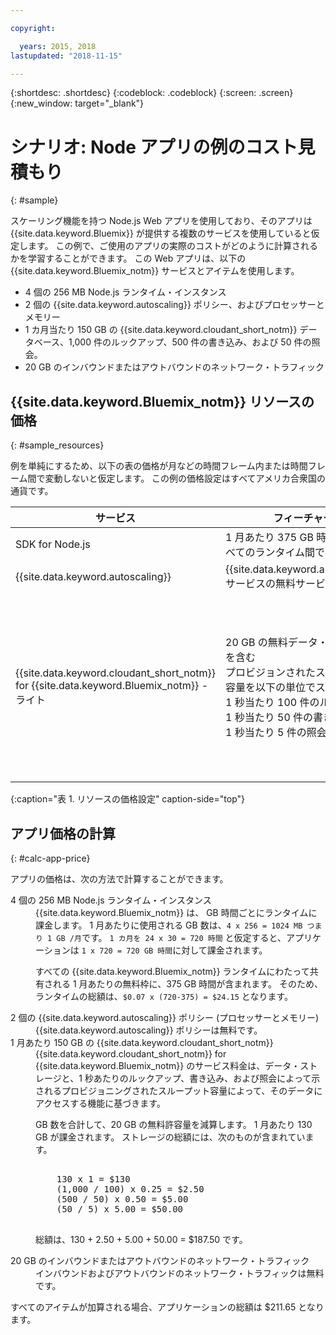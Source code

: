 ```yaml
---

copyright:

  years: 2015, 2018
lastupdated: "2018-11-15"

---
```


{:shortdesc: .shortdesc}
{:codeblock: .codeblock}
{:screen: .screen}
{:new_window: target="_blank"}

# シナリオ: Node アプリの例のコスト見積もり
{: #sample}

スケーリング機能を持つ Node.js Web アプリを使用しており、そのアプリは {{site.data.keyword.Bluemix}} が提供する複数のサービスを使用していると仮定します。 この例で、ご使用のアプリの実際のコストがどのように計算されるかを学習することができます。 この Web アプリは、以下の {{site.data.keyword.Bluemix_notm}}
サービスとアイテムを使用します。

* 4 個の 256 MB Node.js ランタイム・インスタンス
* 2 個の {{site.data.keyword.autoscaling}} ポリシー、およびプロセッサーとメモリー
* 1 カ月当たり 150 GB の {{site.data.keyword.cloudant_short_notm}} データベース、1,000 件のルックアップ、500 件の書き込み、および 50 件の照会。 
* 20 GB のインバウンドまたはアウトバウンドのネットワーク・トラフィック


## {{site.data.keyword.Bluemix_notm}} リソースの価格
{: #sample_resources}

例を単純にするため、以下の表の価格が月などの時間フレーム内または時間フレーム間で変動しないと仮定します。 この例の価格設定はすべてアメリカ合衆国の通貨です。

|サービス |	フィーチャー |	価格 |
|--------|-----------|--------|
|SDK for Node.js |	1 月あたり 375 GB 時間無料 (すべてのランタイム間で共有) |	$0.07 (米ドル)/GB 時間|
|{{site.data.keyword.autoscaling}} |	{{site.data.keyword.autoscaling}} サービスの無料サービス・プラン |	無料|
|{{site.data.keyword.cloudant_short_notm}} for {{site.data.keyword.Bluemix_notm}} - ライト| 20 GB の無料データ・ストレージを含む</br>プロビジョンされたスループット容量を以下の単位でスケール:</br>1 秒当たり 100 件のルックアップ</br>1 秒当たり 50 件の書き込み</br>1 秒当たり 5 件の照会 | $1.00 USD/GB のデータ・ストレージ</br>$0.25 USD/1 秒当たりのルックアップ</br>$0.50 USD/1 秒当たりの書き込み</br>$5.00 USD/1 秒当たりの照会 |
{:caption="表 1. リソースの価格設定" caption-side="top"}


## アプリ価格の計算
{: #calc-app-price}

アプリの価格は、次の方法で計算することができます。

<dl>
<dt>4 個の 256 MB Node.js ランタイム・インスタンス</dt>
<dd>{{site.data.keyword.Bluemix_notm}} は、
GB 時間ごとにランタイムに課金します。 1 月あたりに使用される GB 数は、<code>4 x 256 = 1024 MB つまり 1 GB /月</code>です。 <code>1 カ月を 24 x 30 = 720 時間</code> と仮定すると、アプリケーションは <code>1 x 720 = 720 GB 時間</code>に対して課金されます。
<p>
すべての {{site.data.keyword.Bluemix_notm}} ランタイムにわたって共有される 1 月あたりの無料枠に、375 GB 時間が含まれます。 そのため、ランタイムの総額は、<code>$0.07 x (720-375) = $24.15</code> となります。</p></dd>

<dt>2 個の {{site.data.keyword.autoscaling}} ポリシー (プロセッサーとメモリー)</dt>
<dd>{{site.data.keyword.autoscaling}} ポリシーは無料です。</dd>

<dt>1 月あたり 150 GB の {{site.data.keyword.cloudant_short_notm}}</dt>
<dd>{{site.data.keyword.cloudant_short_notm}} for {{site.data.keyword.Bluemix_notm}} のサービス料金は、データ・ストレージと、1 秒あたりのルックアップ、書き込み、および照会によって示されるプロビジョニングされたスループット容量によって、そのデータにアクセスする機能に基づきます。 
<p>
GB 数を合計して、20 GB の無料許容量を減算します。 1 月あたり 130 GB が課金されます。 ストレージの総額には、次のものが含まれています。</p>
<pre class="codeblock">
<codeblock>
    130 x 1 = $130
    (1,000 / 100) x 0.25 = $2.50
    (500 / 50) x 0.50 = $5.00
    (50 / 5) x 5.00 = $50.00
</codeblock>
</pre>
<p>
総額は、130 + 2.50 + 5.00 + 50.00 = $187.50 です。</p></dd>

<dt>20 GB のインバウンドまたはアウトバウンドのネットワーク・トラフィック</dt>
<dd>インバウンドおよびアウトバウンドのネットワーク・トラフィックは無料です。</dd>

</dl>

すべてのアイテムが加算される場合、アプリケーションの総額は $211.65 となります。
